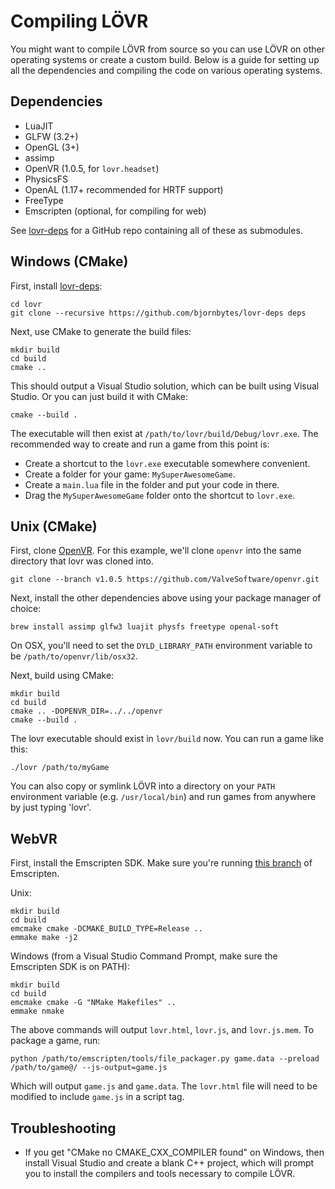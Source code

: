 Compiling LÖVR
===

You might want to compile LÖVR from source so you can use LÖVR on other operating systems or create
a custom build.  Below is a guide for setting up all the dependencies and compiling the code on
various operating systems.

Dependencies
---

- LuaJIT
- GLFW (3.2+)
- OpenGL (3+)
- assimp
- OpenVR (1.0.5, for `lovr.headset`)
- PhysicsFS
- OpenAL (1.17+ recommended for HRTF support)
- FreeType
- Emscripten (optional, for compiling for web)

See [lovr-deps](https://github.com/bjornbytes/lovr-deps) for a GitHub repo containing all of these
as submodules.

Windows (CMake)
---

First, install [lovr-deps](https://github.com/bjornbytes/lovr-deps):

```
cd lovr
git clone --recursive https://github.com/bjornbytes/lovr-deps deps
```

Next, use CMake to generate the build files:

```
mkdir build
cd build
cmake ..
```

This should output a Visual Studio solution, which can be built using Visual Studio.  Or you can
just build it with CMake:

```
cmake --build .
```

The executable will then exist at `/path/to/lovr/build/Debug/lovr.exe`.  The recommended way to
create and run a game from this point is:

- Create a shortcut to the `lovr.exe` executable somewhere convenient.
- Create a folder for your game: `MySuperAwesomeGame`.
- Create a `main.lua` file in the folder and put your code in there.
- Drag the `MySuperAwesomeGame` folder onto the shortcut to `lovr.exe`.

Unix (CMake)
---

First, clone [OpenVR](https://github.com/ValveSoftware/openvr).  For this example, we'll clone
`openvr` into the same directory that lovr was cloned into.

```
git clone --branch v1.0.5 https://github.com/ValveSoftware/openvr.git
```

Next, install the other dependencies above using your package manager of choice:

```
brew install assimp glfw3 luajit physfs freetype openal-soft
```

On OSX, you'll need to set the `DYLD_LIBRARY_PATH` environment variable to be
`/path/to/openvr/lib/osx32`.

Next, build using CMake:

```
mkdir build
cd build
cmake .. -DOPENVR_DIR=../../openvr
cmake --build .
```

The lovr executable should exist in `lovr/build` now.  You can run a game like this:

```
./lovr /path/to/myGame
```

You can also copy or symlink LÖVR into a directory on your `PATH` environment variable (e.g.
`/usr/local/bin`) and run games from anywhere by just typing 'lovr'.

WebVR
---

First, install the Emscripten SDK.  Make sure you're running [this
branch](https://github.com/bjornbytes/emscripten/tree/lovr) of Emscripten.

Unix:

```
mkdir build
cd build
emcmake cmake -DCMAKE_BUILD_TYPE=Release ..
emmake make -j2
```

Windows (from a Visual Studio Command Prompt, make sure the Emscripten SDK is on PATH):

```
mkdir build
cd build
emcmake cmake -G "NMake Makefiles" ..
emmake nmake
```

The above commands will output `lovr.html`, `lovr.js`, and `lovr.js.mem`.  To package a game, run:

```
python /path/to/emscripten/tools/file_packager.py game.data --preload /path/to/game@/ --js-output=game.js
```

Which will output `game.js` and `game.data`.  The `lovr.html` file will need to be modified to
include `game.js` in a script tag.

Troubleshooting
---

- If you get "CMake no CMAKE_CXX_COMPILER found" on Windows, then install Visual Studio and create a
  blank C++ project, which will prompt you to install the compilers and tools necessary to compile
  LÖVR.
